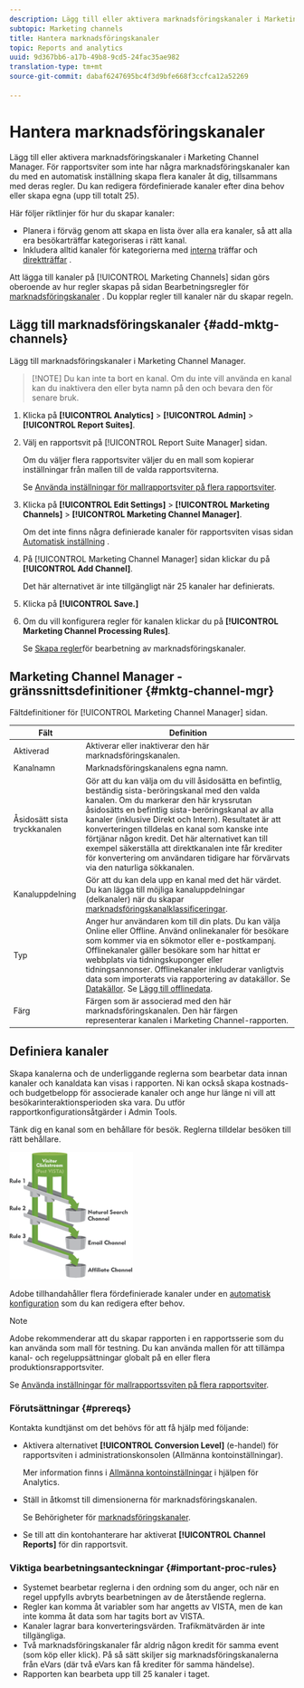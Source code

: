 ```yaml
---
description: Lägg till eller aktivera marknadsföringskanaler i Marketing Channel Manager. För rapportsviter som inte har några marknadsföringskanaler kan du med en automatisk inställning skapa flera kanaler åt dig, tillsammans med deras regler. Du kan redigera fördefinierade kanaler efter dina behov eller skapa egna (upp till totalt 25).
subtopic: Marketing channels
title: Hantera marknadsföringskanaler
topic: Reports and analytics
uuid: 9d367bb6-a17b-49b8-9cd5-24fac35ae982
translation-type: tm+mt
source-git-commit: dabaf6247695bc4f3d9bfe668f3ccfca12a52269

---
```



# Hantera marknadsföringskanaler

Lägg till eller aktivera marknadsföringskanaler i Marketing Channel Manager. För rapportsviter som inte har några marknadsföringskanaler kan du med en automatisk inställning skapa flera kanaler åt dig, tillsammans med deras regler. Du kan redigera fördefinierade kanaler efter dina behov eller skapa egna (upp till totalt 25).

Här följer riktlinjer för hur du skapar kanaler:

* Planera i förväg genom att skapa en lista över alla era kanaler, så att alla era besökarträffar kategoriseras i rätt kanal.
* Inkludera alltid kanaler för kategorierna med [interna](/help/components/c-marketing-channels/c-faq.md) träffar och [direktträffar](/help/components/c-marketing-channels/c-faq.md) .

Att lägga till kanaler på [!UICONTROL Marketing Channels] sidan görs oberoende av hur regler skapas på sidan Bearbetningsregler för [marknadsföringskanaler](/help/components/c-marketing-channels/c-rules.md) . Du kopplar regler till kanaler när du skapar regeln.

## Lägg till marknadsföringskanaler {#add-mktg-channels}

Lägg till marknadsföringskanaler i Marketing Channel Manager.

>[!NOTE] Du kan inte ta bort en kanal. Om du inte vill använda en kanal kan du inaktivera den eller byta namn på den och bevara den för senare bruk.

1. Klicka på **[!UICONTROL Analytics]** > **[!UICONTROL Admin]** > **[!UICONTROL Report Suites]**.
1. Välj en rapportsvit på [!UICONTROL Report Suite Manager] sidan.

   Om du väljer flera rapportsviter väljer du en mall som kopierar inställningar från mallen till de valda rapportsviterna.

   Se [Använda inställningar för mallrapportsviter på flera rapportsviter](/help/components/c-marketing-channels/c-getting-started-mchannel.md).

1. Klicka på **[!UICONTROL Edit Settings]** > **[!UICONTROL Marketing Channels]** > **[!UICONTROL Marketing Channel Manager]**.

   Om det inte finns några definierade kanaler för rapportsviten visas sidan [Automatisk inställning](/help/components/c-marketing-channels/c-getting-started-mchannel.md) .

1. På [!UICONTROL Marketing Channel Manager] sidan klickar du på **[!UICONTROL Add Channel]**.

   Det här alternativet är inte tillgängligt när 25 kanaler har definierats.

1. Klicka på **[!UICONTROL Save.]**
1. Om du vill konfigurera regler för kanalen klickar du på **[!UICONTROL Marketing Channel Processing Rules]**.

   Se [Skapa regler](/help/components/c-marketing-channels/c-rules.md)för bearbetning av marknadsföringskanaler.

## Marketing Channel Manager - gränssnittsdefinitioner {#mktg-channel-mgr}

Fältdefinitioner för [!UICONTROL Marketing Channel Manager] sidan.

| Fält | Definition |
|--- |--- |
| Aktiverad | Aktiverar eller inaktiverar den här marknadsföringskanalen. |
| Kanalnamn | Marknadsföringskanalens egna namn. |
| Åsidosätt sista tryckkanalen | Gör att du kan välja om du vill åsidosätta en befintlig, beständig sista-beröringskanal med den valda kanalen. Om du markerar den här kryssrutan åsidosätts en befintlig sista-beröringskanal av alla kanaler (inklusive Direkt och Intern). Resultatet är att konverteringen tilldelas en kanal som kanske inte förtjänar någon kredit. Det här alternativet kan till exempel säkerställa att direktkanalen inte får krediter för konvertering om användaren tidigare har förvärvats via den naturliga sökkanalen. |
| Kanaluppdelning | Gör att du kan dela upp en kanal med det här värdet. Du kan lägga till möjliga kanaluppdelningar (delkanaler) när du skapar [marknadsföringskanalklassificeringar](/help/components/c-marketing-channels/classifictions-mchannel.md). |
| Typ | Anger hur användaren kom till din plats. Du kan välja Online eller Offline. Använd onlinekanaler för besökare som kommer via en sökmotor eller e-postkampanj. Offlinekanaler gäller besökare som har hittat er webbplats via tidningskuponger eller tidningsannonser. Offlinekanaler inkluderar vanligtvis data som importerats via rapportering av datakällor. Se [Datakällor](https://docs.adobe.com/content/help/en/analytics/import/data-sources/datasrc-home.html). Se [Lägg till offlinedata](/help/components/c-marketing-channels/c-getting-started-mchannel.md). |
| Färg | Färgen som är associerad med den här marknadsföringskanalen. Den här färgen representerar kanalen i Marketing Channel-rapporten. |

## Definiera kanaler

Skapa kanalerna och de underliggande reglerna som bearbetar data innan kanaler och kanaldata kan visas i rapporten. Ni kan också skapa kostnads- och budgetbelopp för associerade kanaler och ange hur länge ni vill att besökarinteraktionsperioden ska vara. Du utför rapportkonfigurationsåtgärder i Admin Tools.

Tänk dig en kanal som en behållare för besök. Reglerna tilldelar besöken till rätt behållare.

![](assets/buckets_2.png)

Adobe tillhandahåller flera fördefinierade kanaler under en [automatisk konfiguration](/help/components/c-marketing-channels/c-getting-started-mchannel.md) som du kan redigera efter behov.

>[!NOTE]
>
>Adobe rekommenderar att du skapar rapporten i en rapportsserie som du kan använda som mall för testning. Du kan använda mallen för att tillämpa kanal- och regeluppsättningar globalt på en eller flera produktionsrapportsviter.
>
>Se [Använda inställningar för mallrapportssviten på flera rapportsviter](/help/components/c-marketing-channels/c-getting-started-mchannel.md).

### Förutsättningar {#prereqs}

Kontakta kundtjänst om det behövs för att få hjälp med följande:

* Aktivera alternativet **[!UICONTROL Conversion Level]** (e-handel) för rapportsviten i administrationskonsolen (Allmänna kontoinställningar).

   Mer information finns i [Allmänna kontoinställningar](https://docs.adobe.com/content/help/en/analytics/admin/admin-tools/general-acct-settings-admin.html) i hjälpen för Analytics.

* Ställ in åtkomst till dimensionerna för marknadsföringskanalen.

   Se Behörigheter för [marknadsföringskanaler](/help/components/c-marketing-channels/c-channel-report-access.md).

* Se till att din kontohanterare har aktiverat **[!UICONTROL Channel Reports]** för din rapportsvit.

### Viktiga bearbetningsanteckningar {#important-proc-rules}

* Systemet bearbetar reglerna i den ordning som du anger, och när en regel uppfylls avbryts bearbetningen av de återstående reglerna.
* Regler kan komma åt variabler som har angetts av VISTA, men de kan inte komma åt data som har tagits bort av VISTA.
* Kanaler lagrar bara konverteringsvärden. Trafikmätvärden är inte tillgängliga.
* Två marknadsföringskanaler får aldrig någon kredit för samma event (som köp eller klick). På så sätt skiljer sig marknadsföringskanalerna från eVars (där två eVars kan få krediter för samma händelse).
* Rapporten kan bearbeta upp till 25 kanaler i taget.

